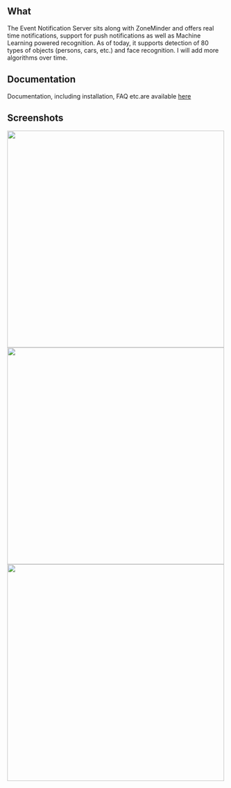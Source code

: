 What
----
The Event Notification Server sits along with ZoneMinder and offers real time notifications, support for push notifications as well as Machine Learning powered recognition.
As of today, it supports detection of 80 types of objects (persons, cars, etc.) and face recognition. I will add more algorithms over time.

Documentation
-------------
Documentation, including installation, FAQ etc.are available [here](http://pliablepixels.github.io/zmeventnotification/)

Screenshots
------------
<img src="https://github.com/pliablepixels/zmeventnotification/blob/master/screenshots/3.jpg" width="500px" /> <img src="https://github.com/pliablepixels/zmeventnotification/blob/master/screenshots/1.png" width="500px" /> <img src="https://github.com/pliablepixels/zmeventnotification/blob/master/screenshots/2.jpg" width="500px" />
